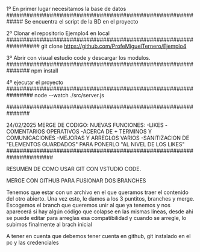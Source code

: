 1º En primer lugar necesitamos la base de datos ############################################################# Se encuentra el script de la BD en el proyecto

2º Clonar el repositorio Ejemplo4 en local ################################################################## git clone https://github.com/ProfeMiguelTernero/Ejemplo4

3º Abrir con visual estudio code y descargar los modulos. ############################################################### npm install

4º ejecutar el proyecto ################################################################ node --watch ./src/server.js

###############################################################

24/02/2025 MERGE DE CODIGO: NUEVAS FUNCIONES: -LIKES -COMENTARIOS OPERATIVOS -ACERCA DE + TERMINOS Y COMUNICACIONES -MEJORAS Y ARREGLOS VARIOS -SANITIZACION DE "ELEMENTOS GUARDADOS" PARA PONERLO "AL NIVEL DE LOS LIKES" ######################################################################

RESUMEN DE COMO USAR GIT CON VSTUDIO CODE.

MERGE CON GITHUB PARA FUSIONAR DOS BRANCHES

Tenemos que estar con un archivo en el que queramos traer el contenido del otro abierto. Una vez esto, le damos a los 3 puntitos, branches y merge. Escogemos el branch que queremos unir al que ya tenemos y nos aparecerá si hay algún código que colapse en las mismas líneas, desde ahi se puede editar para arreglas esa compatibilidad y cuando se arregle, lo subimos finalmente al brach inicial

A tener en cuenta que debemos tener cuenta en github, git instalado en el pc y las credenciales